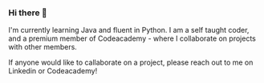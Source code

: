 ### Hi there 👋

I'm currently learning Java and fluent in Python. I am a self taught coder, and a premium member of Codeacademy - where I collaborate on projects with other members. 

If anyone would like to callaborate on a project, please reach out to me on Linkedin or Codeacademy! 

